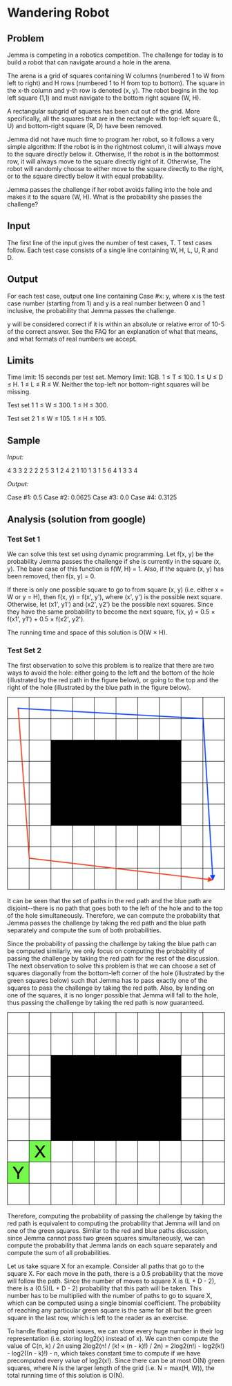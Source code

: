 # Wandering Robot

## Problem
Jemma is competing in a robotics competition. The challenge for today is to build a robot that can navigate around a hole in the arena.

The arena is a grid of squares containing W columns (numbered 1 to W from left to right) and H rows (numbered 1 to H from top to bottom). The square in the x-th column and y-th row is denoted (x, y). The robot begins in the top left square (1,1) and must navigate to the bottom right square (W, H).

A rectangular subgrid of squares has been cut out of the grid. More specifically, all the squares that are in the rectangle with top-left square (L, U) and bottom-right square (R, D) have been removed.

Jemma did not have much time to program her robot, so it follows a very simple algorithm:
If the robot is in the rightmost column, it will always move to the square directly below it. Otherwise,
If the robot is in the bottommost row, it will always move to the square directly right of it. Otherwise,
The robot will randomly choose to either move to the square directly to the right, or to the square directly below it with equal probability.

Jemma passes the challenge if her robot avoids falling into the hole and makes it to the square (W, H). What is the probability she passes the challenge?

## Input

The first line of the input gives the number of test cases, T. T test cases follow. Each test case consists of a single line containing W, H, L, U, R and D.

## Output

For each test case, output one line containing Case #x: y, where x is the test case number (starting from 1) and y is a real number between 0 and 1 inclusive, the probability that Jemma passes the challenge.

y will be considered correct if it is within an absolute or relative error of 10-5 of the correct answer. See the FAQ for an explanation of what that means, and what formats of real numbers we accept.

## Limits

Time limit: 15 seconds per test set.
Memory limit: 1GB.
1 ≤ T ≤ 100.
1 ≤ U ≤ D ≤ H.
1 ≤ L ≤ R ≤ W.
Neither the top-left nor bottom-right squares will be missing.

Test set 1
1 ≤ W ≤ 300.
1 ≤ H ≤ 300.

Test set 2
1 ≤ W ≤ 105.
1 ≤ H ≤ 105.

## Sample

*Input:*
 
4
3 3 2 2 2 2
5 3 1 2 4 2
1 10 1 3 1 5
6 4 1 3 3 4

*Output:*

Case #1: 0.5
Case #2: 0.0625
Case #3: 0.0
Case #4: 0.3125

## Analysis (solution from google)

### Test Set 1

We can solve this test set using dynamic programming. Let f(x, y) be the probability Jemma passes the challenge if she is currently in the square (x, y). The base case of this function is f(W, H) = 1. Also, if the square (x, y) has been removed, then f(x, y) = 0.

If there is only one possible square to go to from square (x, y) (i.e. either x = W or y = H), then f(x, y) = f(x', y'), where (x', y') is the possible next square. Otherwise, let (x1', y1') and (x2', y2') be the possible next squares. Since they have the same probability to become the next square, f(x, y) = 0.5 × f(x1', y1') + 0.5 × f(x2', y2').

The running time and space of this solution is O(W × H).

### Test Set 2

The first observation to solve this problem is to realize that there are two ways to avoid the hole: either going to the left and the bottom of the hole (illustrated by the red path in the figure below), or going to the top and the right of the hole (illustrated by the blue path in the figure below).

![pic1](https://github.com/akovalyo/coding_challenges/blob/master/Kickstarter2020/RoundB/src/two_paths.png)

It can be seen that the set of paths in the red path and the blue path are disjoint--there is no path that goes both to the left of the hole and to the top of the hole simultaneously. Therefore, we can compute the probability that Jemma passes the challenge by taking the red path and the blue path separately and compute the sum of both probabilities.

Since the probability of passing the challenge by taking the blue path can be computed similarly, we only focus on computing the probability of passing the challenge by taking the red path for the rest of the discussion. The next observation to solve this problem is that we can choose a set of squares diagonally from the bottom-left corner of the hole (illustrated by the green squares below) such that Jemma has to pass exactly one of the squares to pass the challenge by taking the red path. Also, by landing on one of the squares, it is no longer possible that Jemma will fall to the hole, thus passing the challenge by taking the red path is now guaranteed.

![pic1](https://github.com/akovalyo/coding_challenges/blob/master/Kickstarter2020/RoundB/src/critical_points.png)


Therefore, computing the probability of passing the challenge by taking the red path is equivalent to computing the probability that Jemma will land on one of the green squares. Similar to the red and blue paths discussion, since Jemma cannot pass two green squares simultaneously, we can compute the probability that Jemma lands on each square separately and compute the sum of all probabilities.

Let us take square X for an example. Consider all paths that go to the square X. For each move in the path, there is a 0.5 probability that the move will follow the path. Since the number of moves to square X is (L + D - 2), there is a (0.5)(L + D - 2) probability that this path will be taken. This number has to be multiplied with the number of paths to go to square X, which can be computed using a single binomial coefficient. The probability of reaching any particular green square is the same for all but the green square in the last row, which is left to the reader as an exercise.

To handle floating point issues, we can store every huge number in their log representation (i.e. storing log2(x) instead of x). We can then compute the value of C(n, k) / 2n using 2log2(n! / (k! × (n - k)!) / 2n) = 2log2(n!) - log2(k!) - log2((n - k)!) - n, which takes constant time to compute if we have precomputed every value of log2(x!). Since there can be at most O(N) green squares, where N is the larger length of the grid (i.e. N = max(H, W)), the total running time of this solution is O(N).